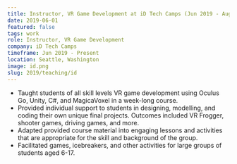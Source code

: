 ```yaml
---
title: Instructor, VR Game Development at iD Tech Camps (Jun 2019 - Aug 2019)
date: 2019-06-01
featured: false
tags: work
role: Instructor, VR Game Development
company: iD Tech Camps
timeframe: Jun 2019 - Present
location: Seattle, Washington
image: id.png
slug: 2019/teaching/id
---
```

- Taught students of all skill levels VR game development using Oculus Go, Unity, C#, and MagicaVoxel in a week-long course.
- Provided individual support to students in designing, modelling, and coding their own unique final projects. Outcomes included VR Frogger, shooter games, driving games, and more.
- Adapted provided course material into engaging lessons and activities that are appropriate for the skill and background of the group.
- Facilitated games, icebreakers, and other activities for large groups of students aged 6-17.